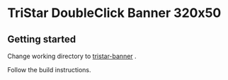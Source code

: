 # TriStar DoubleClick Banner 320x50

## Getting started

Change working directory to [tristar-banner](https://github.com/web-q/tristar-banner "tristar-banner") .

Follow the build instructions.
